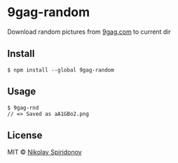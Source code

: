 # 9gag-random
Download random pictures from [9gag.com](http://9gag.com/) to current dir

## Install

```
$ npm install --global 9gag-random
```


## Usage

```
$ 9gag-rnd
// => Saved as aA1GBo2.png
```

## License

MIT © [Nikolay Spiridonov](https://github.com/sohje)
